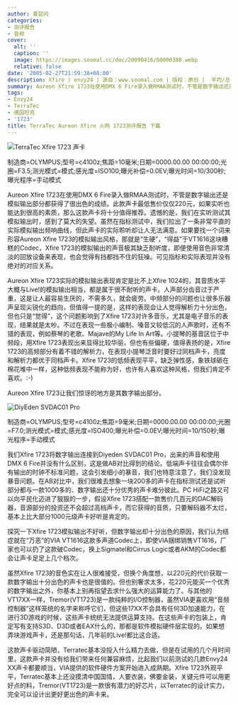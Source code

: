 ```yaml
---
author: 夏昆冈
categories:
- 测评报告
- 音频
cover:
  alt: ''
  caption: ''
  image: https://images.soomal.cc/doc/20090416/00000388.webp
  relative: false
date: '2005-02-27T21:59:38+08:00'
description: Xfire | envy24 | 源自：www.soomal.com | 版权：原创 |  平均/总评分：06.00/30
summary: Aureon Xfire 1723在使用DMX 6 Fire录入做RMAA测试时，不管是数字输出还是模拟输出部分都获得了很出色的成绩。此款声卡最低售价仅仅220元，如果实听也能达到很高的素质，那么这款声卡将十分值得推荐。遗憾的是，我们在实听测试其模拟输出时，感到了莫大的失望。
tags:
- Envy24
- TerraTec
- 德国坦克
- '1723'
title: TerraTec Aureon Xfire 火网 1723测评报告 下篇
---
```


![TerraTec Xfire 1723 声卡](https://images.soomal.cc/doc/20090416/00000388.webp)

制造商=OLYMPUS;型号=c4100z;焦距=10毫米;日期=0000.00.00 00:00:00;光圈=F3.5;测光模式=模式;感光度=ISO100;曝光补偿=0.0EV;曝光时间=10/300秒;曝光程序=手动模式



Aureon Xfire 1723在使用DMX 6 Fire录入做RMAA测试时，不管是数字输出还是模拟输出部分都获得了很出色的成绩。此款声卡最低售价仅仅220元，如果实听也能达到很高的素质，那么这款声卡将十分值得推荐。遗憾的是，我们在实听测试其模拟输出时，感到了莫大的失望。虽然在指标测试中，我们拉出了一条非常平直的实际模拟输出频响曲线，但此声卡的实际聆听却让人无法满意。如果要找一个词来形容Aureon Xfire 1723的模拟输出风格，那就是“生硬”，“得益”于VT1616这块糟糕的Codec，Xfire 1723的模拟输出的声音极其缺乏耐听度，即便使用音色非常清淡的回放设备来表现，也会觉得有挡都挡不住的狂噪。可见指标和实际表现并没有绝对的对应关系。

Aureon Xfire 1723实际的模拟输出表现肯定是比不上Xfire 1024的，其音质水平大概与Live!的模拟输出相当，都是属于很不耐听的声卡。人声部分齿音过于严重，这是让人最容易生厌的，不需多久，就会疲劳。中频部分的问题也让很多乐器声呈现尖锐化的趋向，但值得一提的是，这样的表现会让人觉得解析力十分出色，但也只是“觉得”，这个问题影响到了Xfire 1723对许多音乐，尤其是电子音乐的表现，结果就是太吵。不过在表现一些极小编制、嗓音又较低沉的人声歌时，还有不错的表现，例如蔡琴的老歌、Majave的My Life In Art等。小提琴的基音区位于中频段，用Xfire 1723表现出来显得比较华丽，但也有些偏硬，值得表扬的是，Xfire 1723的高频部分有着不错的解析力，在表现小提琴泛音时要好过同档声卡，亮度和解析力都优于同档声卡。Xfire 1723的低频表现平平，缺乏弹性感，象铁球砸在棉花堆中一样，这种低频表现不能称为好，也许有人喜欢这种风格，但我们肯定不喜欢。:-)

Aureon Xfire 1723让我们惊讶的地方是其数字输出部分。



![DiyEden SVDAC01 Pro](https://images.soomal.cc/doc/20090416/00000408.webp)

制造商=OLYMPUS;型号=c4100z;焦距=9毫米;日期=0000.00.00 00:00:00;光圈=F7.0;测光模式=模式;感光度=ISO400;曝光补偿=0.0EV;曝光时间=10/150秒;曝光程序=手动模式



我们Xfire 1723将数字输出连接到Diyeden SVDAC01 Pro，出来的声音和使用DMX 6 Fire并没有什么区别，这是做AB对比得到的结论。低端声卡往往会偶尔伴有输出的时钟不标准问题，这会引发细小的暴音，我们也特意注意了，我们没发现暴音问题。在AB对比中，我们很难去想象一块200多的声卡在指标测试还是试听部分都与一款1000多的、数字输出还十分优秀的声卡难分彼此。PC HiFi之路又可以向平民化迈进了狠狠的一步，假设Xfire 1723搭配一款售价几百元的DAC解码器，音源部分的投资还不会超过高档声卡，而它获得的音质，只要解码器不太烂，基本上比大部分1000元级声卡好听是肯定的。

探究一下Xfire 1723模拟输出不好听，但数字输出却十分出色的原因，我们认为结症就在“万恶”的VIA VT1616这款多声道Codec上，即使VIA捆绑销售VT1616，厂家也可以扔了这款破Codec，换上Sigmatel和Cirrus Logic或者AKM的Codec都会让声卡足足上几个档次。

虽然Xfire 1723的音色实在让人很难接受，但换个角度想，以220元的代价获取一款数字输出十分出色的声卡也是很值的。但也别奢求太多，花220元能买一个优秀的数字输出之外，你基本上别再指望去求什么强大的运算能力了。与其他的VT17XX一样，Tremor(VT1723)是一款纯粹的I/O控制器，虽然VIA更喜欢用“音频控制器”这样笼统的名字来称呼它们，但这些17XX不会具有任何3D加速能力，在进行3D游戏的时候，这些声卡统统无法提供运算支持。在这些声卡的包装上，肯定写有支持S3D、D3D或者EAX什么的，那都是软件模拟硬件层实现的。如果想弄块游戏声卡，还是那句话，几年前的Live!都比这合适。

这款声卡驱动简陋，Terratec基本没投入什么精力去做，但是在试用的几个月时间里，这款声卡并没有给我们带来任何兼容麻烦，比起我们以前测试的几款Envy24 XX声卡都要顺当，VIA提供的软件硬件方案开始进入成熟期。Xfire 1723外观平平，Terratec基本上还没摸清中国国情，人要衣装，佛要金装，关键元件可以用更好点的料，Tremor(VT1723)是一款很有潜力的好芯片，以Terratec的设计实力，完全可以设计出更好更出色的声卡来。
